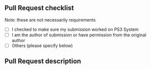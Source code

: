 ## Pull Request checklist

Note: these are not necessarily requirements

- [ ] I checked to make sure my submission worked on PS3 System
- [ ] I am the author of submission or have permission from the original author
- [ ] Others (please specify below)

## Pull Request description

